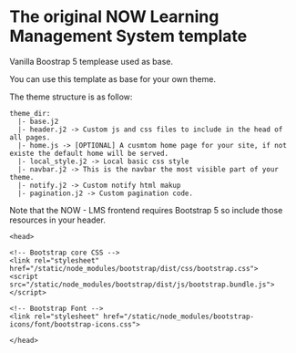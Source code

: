 # The original NOW Learning Management System template

Vanilla Boostrap 5 templease used as base.

You can use this template as base for your own theme.

The theme structure is as follow:

```
theme_dir:
  |- base.j2
  |- header.j2 -> Custom js and css files to include in the head of all pages.
  |- home.js -> [OPTIONAL] A cusmtom home page for your site, if not existe the default home will be served.
  |- local_style.j2 -> Local basic css style
  |- navbar.j2 -> This is the navbar the most visible part of your theme.
  |- notify.j2 -> Custom notify html makup
  |- pagination.j2 -> Custom pagination code.
```

Note that the NOW - LMS frontend requires Bootstrap 5 so include those resources in your header.

```
<head>

<!-- Bootstrap core CSS -->
<link rel="stylesheet" href="/static/node_modules/bootstrap/dist/css/bootstrap.css">
<script src="/static/node_modules/bootstrap/dist/js/bootstrap.bundle.js"></script>

<!-- Bootstrap Font -->
<link rel="stylesheet" href="/static/node_modules/bootstrap-icons/font/bootstrap-icons.css">

</head>
```
